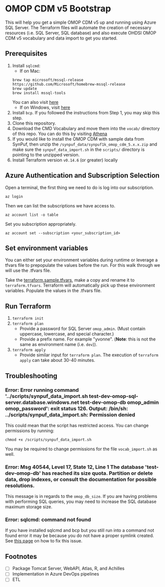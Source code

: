 # OMOP CDM v5 Bootstrap

This will help you get a simple OMOP CDM v5 up and running using Azure SQL Server. The Terraform files will automate the creation of necessary resources (i.e. SQL Server, SQL database) and also execute OHDSI OMOP CDM v5 vocabulary and data import to get you started.

## Prerequisites

1. Install `sqlcmd`:
    - If on Mac:
    ```
    brew tap microsoft/mssql-release https://github.com/Microsoft/homebrew-mssql-release
    brew update
    brew install mssql-tools
    ```
    You can also visit [here](https://docs.microsoft.com/en-us/sql/linux/sql-server-linux-setup-tools?view=sql-server-ver15#macos)
    - If on Windows, visit [here](https://docs.microsoft.com/en-us/sql/tools/sqlcmd-utility?view=sql-server-ver15)
2. Install `bcp`. If you followed the instructions from Step 1, you may skip this step.
3. Clone this repository.
4. Download the CMD Vocabulary and move them into the `vocab/` directory of this repo. You can do this by visiting [Athena](https://athena.ohdsi.org/)
5. If you would like to install the OMOP CDM with sample data from SynPuf, then unzip the `/synpuf_data/synpuf1k_omop_cdm_5.x.x.zip` and make sure the `synpuf_data_import.sh` in the `scripts/` directory is pointing to the unzipped version.
6. Install Terraform version `v0.14.6` (or greater) locally

## Azure Authentication and Subscription Selection

Open a terminal, the first thing we need to do is log into our subscription. 

```
az login
```
Then we can list the subscriptions we have access to.
```
az account list -o table
```

Set you subscription appropriately.
```
az account set --subscription <your_subscription_id> 
```

## Set environment variables 

You can either set your environment variables during runtime or leverage a tfvars file to prepopulate the values before the run. For this walk through we will use the 
.tfvars file. 

Take the [terraform.sample.tfvars](terraform/terraform.sample.tfvars), make a copy and rename it to `terraform.tfvars`. Terraform will automatically pick up these environment variables. Populate the values in the .tfvars file. 


## Run Terraform

1. `terraform init`
2. `terraform plan`
    - Provide a password for SQL Server `omop_admin`. (Must contain uppercase, lowercase, and special character.)
    - Provide a prefix name. For example "yvonne". (**Note**: this is not the same as environment name (i.e. `dev`)).
3. `terraform apply`
    - Provide similar input for `terraform plan`.
    The execution of `terraform apply` can take about 30-40 minutes.

## Troubleshooting

### Error: Error running command '../scripts/synpuf_data_import.sh test-dev-omop-sql-server.database.windows.net test-dev-omop-db omop_admin omop_password': exit status 126. Output: /bin/sh: ../scripts/synpuf_data_import.sh: Permission denied

This could mean that the script has restricted access. You can change permissions by running:

```
chmod +x /scripts/synpuf_data_import.sh
```

You may be required to change permissions for the file `vocab_import.sh` as well.

### Error: Msg 40544, Level 17, State 12, Line 1 The database 'test-dev-omop-db' has reached its size quota. Partition or delete data, drop indexes, or consult the documentation for possible resolutions.

This message is in regards to the `omop_db_size`. If you are having problems with performing SQL queries, you may need to increase the SQL database maximum storage size.

### Error: sqlcmd: command not found

If you have installed sqlcmd and bcp but you still run into a command not found error it may be because you do not have a proper symlink created. See [this page](https://sqlserveronlinuxbackup.com/sqlcmd-command-not-found-ubuntu/) on how to fix this issue.

## Footnotes

- [ ] Package Tomcat Server, WebAPI, Atlas, R, and Achilles
- [ ] Implementation in Azure DevOps pipelines
- [ ] ETL
